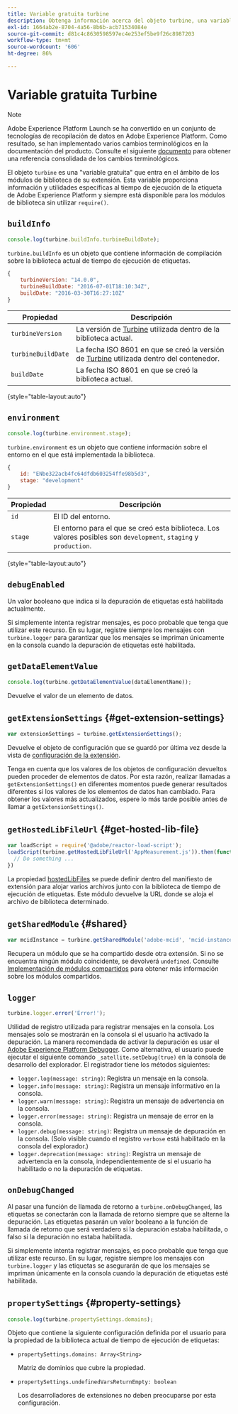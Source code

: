 ```yaml
---
title: Variable gratuita turbine
description: Obtenga información acerca del objeto turbine, una variable gratuita que proporciona información y utilidades específicas del tiempo de ejecución de la etiqueta de Adobe Experience Platform.
exl-id: 1664ab2e-8704-4a56-8b6b-acb71534084e
source-git-commit: d81c4c8630598597ec4e253ef5be9f26c8987203
workflow-type: tm+mt
source-wordcount: '606'
ht-degree: 86%

---
```


# Variable gratuita Turbine

>[!NOTE]
>
>Adobe Experience Platform Launch se ha convertido en un conjunto de tecnologías de recopilación de datos en Adobe Experience Platform. Como resultado, se han implementado varios cambios terminológicos en la documentación del producto. Consulte el siguiente [documento](../term-updates.md) para obtener una referencia consolidada de los cambios terminológicos.

El objeto `turbine` es una &quot;variable gratuita&quot; que entra en el ámbito de los módulos de biblioteca de su extensión. Esta variable proporciona información y utilidades específicas al tiempo de ejecución de la etiqueta de Adobe Experience Platform y siempre está disponible para los módulos de biblioteca sin utilizar `require()`.

## `buildInfo`

```js
console.log(turbine.buildInfo.turbineBuildDate);
```

`turbine.buildInfo` es un objeto que contiene información de compilación sobre la biblioteca actual de tiempo de ejecución de etiquetas.

```js
{
    turbineVersion: "14.0.0",
    turbineBuildDate: "2016-07-01T18:10:34Z",
    buildDate: "2016-03-30T16:27:10Z"
}
```

| Propiedad | Descripción |
| --- | --- |
| `turbineVersion` | La versión de [Turbine](https://www.npmjs.com/package/@adobe/reactor-turbine) utilizada dentro de la biblioteca actual. |
| `turbineBuildDate` | La fecha ISO 8601 en que se creó la versión de [Turbine](https://www.npmjs.com/package/@adobe/reactor-turbine) utilizada dentro del contenedor. |
| `buildDate` | La fecha ISO 8601 en que se creó la biblioteca actual. |

{style="table-layout:auto"}

## `environment`

```js
console.log(turbine.environment.stage);
```

`turbine.environment` es un objeto que contiene información sobre el entorno en el que está implementada la biblioteca.

```js
{
    id: "ENbe322acb4fc64dfdb603254ffe98b5d3",
    stage: "development"
}
```

| Propiedad | Descripción |
| --- | --- |
| `id` | El ID del entorno. |
| `stage` | El entorno para el que se creó esta biblioteca. Los valores posibles son `development`, `staging` y `production`. |

{style="table-layout:auto"}

## `debugEnabled`

Un valor booleano que indica si la depuración de etiquetas está habilitada actualmente.

Si simplemente intenta registrar mensajes, es poco probable que tenga que utilizar este recurso. En su lugar, registre siempre los mensajes con `turbine.logger` para garantizar que los mensajes se impriman únicamente en la consola cuando la depuración de etiquetas esté habilitada.

## `getDataElementValue`

```js
console.log(turbine.getDataElementValue(dataElementName));
```

Devuelve el valor de un elemento de datos.

## `getExtensionSettings` {#get-extension-settings}

```js
var extensionSettings = turbine.getExtensionSettings();
```

Devuelve el objeto de configuración que se guardó por última vez desde la vista de [configuración de la extensión](./configuration.md).

Tenga en cuenta que los valores de los objetos de configuración devueltos pueden proceder de elementos de datos. Por esta razón, realizar llamadas a `getExtensionSettings()` en diferentes momentos puede generar resultados diferentes si los valores de los elementos de datos han cambiado. Para obtener los valores más actualizados, espere lo más tarde posible antes de llamar a `getExtensionSettings()`.

## `getHostedLibFileUrl` {#get-hosted-lib-file}

```js
var loadScript = require('@adobe/reactor-load-script');
loadScript(turbine.getHostedLibFileUrl('AppMeasurement.js')).then(function() {
  // Do something ...
})
```

La propiedad [hostedLibFiles](./manifest.md) se puede definir dentro del manifiesto de extensión para alojar varios archivos junto con la biblioteca de tiempo de ejecución de etiquetas. Este módulo devuelve la URL donde se aloja el archivo de biblioteca determinado.

## `getSharedModule` {#shared}

```js
var mcidInstance = turbine.getSharedModule('adobe-mcid', 'mcid-instance');
```

Recupera un módulo que se ha compartido desde otra extensión. Si no se encuentra ningún módulo coincidente, se devolverá `undefined`. Consulte [Implementación de módulos compartidos](./web/shared.md) para obtener más información sobre los módulos compartidos.

## `logger`

```js
turbine.logger.error('Error!');
```

Utilidad de registro utilizada para registrar mensajes en la consola. Los mensajes solo se mostrarán en la consola si el usuario ha activado la depuración. La manera recomendada de activar la depuración es usar el [Adobe Experience Platform Debugger](https://chrome.google.com/webstore/detail/adobe-experience-platform/bfnnokhpnncpkdmbokanobigaccjkpob). Como alternativa, el usuario puede ejecutar el siguiente comando `_satellite.setDebug(true)` en la consola de desarrollo del explorador. El registrador tiene los métodos siguientes:

* `logger.log(message: string)`: Registra un mensaje en la consola.
* `logger.info(message: string)`: Registra un mensaje informativo en la consola.
* `logger.warn(message: string)`: Registra un mensaje de advertencia en la consola.
* `logger.error(message: string)`: Registra un mensaje de error en la consola.
* `logger.debug(message: string)`: Registra un mensaje de depuración en la consola. (Solo visible cuando el registro `verbose` está habilitado en la consola del explorador.)
* `logger.deprecation(message: string)`: Registra un mensaje de advertencia en la consola, independientemente de si el usuario ha habilitado o no la depuración de etiquetas.

## `onDebugChanged`

Al pasar una función de llamada de retorno a `turbine.onDebugChanged`, las etiquetas se conectarán con la llamada de retorno siempre que se alterne la depuración. Las etiquetas pasarán un valor booleano a la función de llamada de retorno que será verdadero si la depuración estaba habilitada, o falso si la depuración no estaba habilitada.

Si simplemente intenta registrar mensajes, es poco probable que tenga que utilizar este recurso. En su lugar, registre siempre los mensajes con `turbine.logger` y las etiquetas se asegurarán de que los mensajes se impriman únicamente en la consola cuando la depuración de etiquetas esté habilitada.

## `propertySettings` {#property-settings}

```js
console.log(turbine.propertySettings.domains);
```

Objeto que contiene la siguiente configuración definida por el usuario para la propiedad de la biblioteca actual de tiempo de ejecución de etiquetas:

* `propertySettings.domains: Array<String>`

  Matriz de dominios que cubre la propiedad.

* `propertySettings.undefinedVarsReturnEmpty: boolean`

  Los desarrolladores de extensiones no deben preocuparse por esta configuración.
